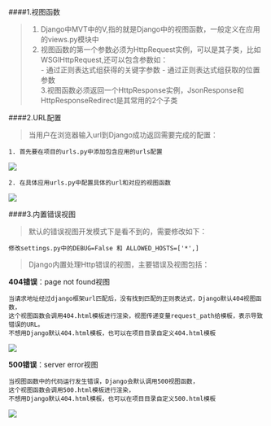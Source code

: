 ####1.视图函数 
> 1. Django中MVT中的V,指的就是Django中的视图函数，一般定义在应用的views.py模块中
> 2. 视图函数的第一个参数必须为HttpRequest实例，可以是其子类，比如WSGIHttpRequest,还可以包含参数如：  
	- 通过正则表达式组获得的关键字参数
	- 通过正则表达式组获取的位置参数  
> 3.视图函数必须返回一个HttpResponse实例，JsonResponse和HttpResponseRedirect是其常用的2个子类 

####2.URL配置 
> 当用户在浏览器输入url到Django成功返回需要完成的配置：  

	1. 首先要在项目的urls.py中添加包含应用的urls配置  
![](https://i.imgur.com/y8x9ChR.png) 

	2. 在具体应用urls.py中配置具体的url和对应的视图函数  
![](https://i.imgur.com/EGgYg6F.png)

####3.内置错误视图   
> 默认的错误视图开发模式下是看不到的，需要修改如下：
 
	修改settings.py中的DEBUG=False 和 ALLOWED_HOSTS=['*',]

> Django内置处理Http错误的视图，主要错误及视图包括：
  
**404错误**：page not found视图   

    当请求地址经过django框架url匹配后，没有找到匹配的正则表达式，Django默认404视图函数，  
	这个视图函数会调用404.html模板进行渲染，视图传递变量request_path给模板，表示导致错误的URL。
	不想用Django默认404.html模板，也可以在项目目录自定义404.html模板 

![](https://i.imgur.com/W0Up8Cy.png) 

**500错误**：server error视图    
	
	当视图函数中的代码运行发生错误，Django会默认调用500视图函数， 
	这个视图函数会调用500.html模板进行渲染， 
	不想用Django默认404.html模板，也可以在项目目录自定义500.html模板     

![](https://i.imgur.com/tYZxjn4.png)   




 
		
